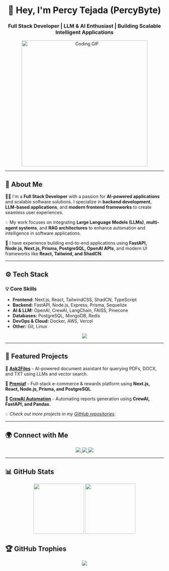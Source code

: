 <h1 align="center">👋 Hey, I'm Percy Tejada (PercyByte) </h1>
<h3 align="center">Full Stack Developer | LLM & AI Enthusiast | Building Scalable Intelligent Applications</h3>

<p align="center">
  <img src="https://media.giphy.com/media/qgQUggAC3Pfv687qPC/giphy.gif" width="400" alt="Coding GIF">
</p>

---

## 🚀 About Me  

👨‍💻 I'm a **Full Stack Developer** with a passion for **AI-powered applications** and scalable software solutions. I specialize in **backend development**, **LLM-based applications**, and **modern frontend frameworks** to create seamless user experiences.  

💡 My work focuses on integrating **Large Language Models (LLMs)**, **multi-agent systems**, and **RAG architectures** to enhance automation and intelligence in software applications.  

🎯 I have experience building end-to-end applications using **FastAPI, Node.js, Next.js, Prisma, PostgreSQL, OpenAI APIs**, and modern UI frameworks like **React, Tailwind, and ShadCN**.  

---

## ⚙️ Tech Stack  

### 💡 Core Skills  
- **Frontend:** Next.js, React, TailwindCSS, ShadCN, TypeScript  
- **Backend:** FastAPI, Node.js, Express, Prisma, Sequelize  
- **AI & LLM:** OpenAI, CrewAI, LangChain, FAISS, Pinecone  
- **Databases:** PostgreSQL, MongoDB, Redis  
- **DevOps & Cloud:** Docker, AWS, Vercel  
- **Other:** Git, Linux  

<p align="center">
  <img src="https://skillicons.dev/icons?i=react,nextjs,tailwind,typescript,nodejs,fastapi,postgresql,mongodb,prisma,docker,git,linux,openai" />
</p>

---

## 📌 Featured Projects  

🔹 [**Ask2Files**](https://github.com/percybyte/ask2files) - AI-powered document assistant for querying PDFs, DOCX, and TXT using LLMs and vector search.  

🔹 [**Premiaf**](https://github.com/percybyte/premiaf) - Full-stack e-commerce & rewards platform using **Next.js, React, Node.js, Prisma, and PostgreSQL**.  

🔹 [**CrewAI Automation**](https://github.com/percybyte/crewai-automation) - Automating reports generation using **CrewAI, FastAPI, and Pandas**.  

💡 *Check out more projects in my [GitHub repositories](https://github.com/percybyte?tab=repositories).*  

---

## 🌍 Connect with Me  

<p align="center">
  <a href="https://www.linkedin.com/in/percybyte/">
    <img src="https://img.shields.io/badge/LinkedIn-0077B5?style=for-the-badge&logo=linkedin&logoColor=white">
  </a>
  <a href="https://twitter.com/percybyte">
    <img src="https://img.shields.io/badge/Twitter-1DA1F2?style=for-the-badge&logo=twitter&logoColor=white">
  </a>
  <a href="https://youtube.com/@percybyte">
    <img src="https://img.shields.io/badge/YouTube-FF0000?style=for-the-badge&logo=youtube&logoColor=white">
  </a>
</p>

---

## 📊 GitHub Stats  

<p align="center">
  <img height="160" src="https://github-readme-stats.vercel.app/api?username=percybyte&theme=react&show_icons=true&include_all_commits=true" />
  <img height="160" src="https://github-readme-stats.vercel.app/api/top-langs/?username=percybyte&theme=react&layout=compact" />
</p>

## 🏆 GitHub Trophies  
<p align="center">
  <img src="https://github-profile-trophy.vercel.app/?username=percybyte&theme=dracula&no-frame=false&no-bg=true&margin-w=4" />
</p>
